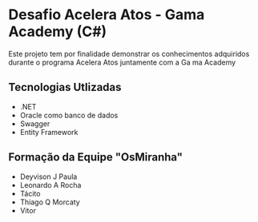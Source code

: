 # Desafio Acelera Atos - Gama Academy (C#)

Este projeto tem por finalidade demonstrar os conhecimentos adquiridos durante o programa Acelera Atos juntamente com a Ga
ma Academy

## Tecnologias Utlizadas

- .NET
- Oracle como banco de dados
- Swagger
- Entity Framework

## Formação da Equipe "OsMiranha"

- Deyvison J Paula
- Leonardo A Rocha
- Tácito
- Thiago Q Morcaty
- Vitor
